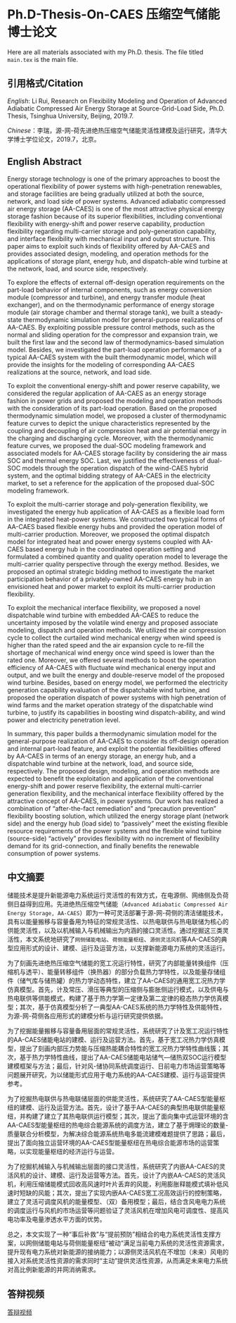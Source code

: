 # Ph.D-Thesis-On-CAES 压缩空气储能博士论文
Here are all materials associated with my Ph.D. thesis. The file titled `main.tex` is the main file. 

## 引用格式/Citation
*English*: Li Rui, Research on Flexibility Modeling and Operation of Advanced Adiabatic Compressed Air Energy Storage at Source-Grid-Load Side, Ph.D. Thesis, Tsinghua University, Beijing, 2019.7.

*Chinese*：李瑞，源-网-荷先进绝热压缩空气储能灵活性建模及运行研究，清华大学博士学位论文，2019.7，北京。

## English Abstract

Energy storage technology is one of the primary approaches to boost the operational flexibility of power systems with high-penetration renewables, and storage facilities are being gradually utilized at both the source, network, and load side of power systems. Advanced adiabatic compressed air energy storage (AA-CAES) is one of the most attractive physical energy storage fashion because of its superior flexibilities, including conventional flexibility with energy-shift and power reserve capability, production flexibility regarding multi-carrier storage and poly-generation capability, and interface flexibility with mechanical input and output structure. This paper aims to exploit such kinds of flexibility offered by AA-CAES and provides associated design, modeling, and operation methods for the applications of storage plant, energy hub, and dispatch-able wind turbine at the network, load, and source side, respectively.

To explore the effects of external off-design operation requirements on the part-load behavior of internal components, such as energy conversion module (compressor and turbine), and energy transfer module (heat exchanger), and on the thermodynamic performance of energy storage module (air storage chamber and thermal storage tank), we built a steady-state thermodynamic simulation model for general-purpose realizations of AA-CAES. By exploiting possible pressure control methods, such as the normal and sliding operation for the compressor and expansion train, we built the first law and the second law of thermodynamics-based simulation model. Besides, we investigated the part-load operation performance of a typical AA-CAES system with the built thermodynamic model, which will provide the insights for the modeling of corresponding AA-CAES realizations at the source, network, and load side.

To exploit the conventional energy-shift and power reserve capability, we considered the regular application of AA-CAES as an energy storage fashion in power grids and proposed the modeling and operation methods with the consideration of its part-load operation. Based on the proposed thermodynamic simulation model, we proposed a cluster of thermodynamic feature curves to depict the unique characteristics represented by the coupling and decoupling of air compression heat and air potential energy in the charging and discharging cycle. Moreover, with the thermodynamic feature curves, we proposed the dual-SOC modeling framework and associated models for AA-CAES storage facility by considering the air mass SOC and thermal energy SOC. Last, we justified the effectiveness of dual-SOC models through the operation dispatch of the wind-CAES hybrid system, and the optimal bidding strategy of AA-CAES in the electricity market, to set a reference for the application of the proposed dual-SOC modeling framework.

To exploit the multi-carrier storage and poly-generation flexibility, we investigated the energy hub application of AA-CAES as a flexible load form in the integrated heat-power systems. We constructed two typical forms of AA-CAES based flexible energy hubs and provided the operation model of multi-carrier production. Moreover, we proposed the optimal dispatch model for integrated heat and power energy systems coupled with AA-CAES based energy hub in the coordinated operation setting and formulated a combined quantity and quality operation model to leverage the multi-carrier quality perspective through the exergy method. Besides, we proposed an optimal strategic bidding method to investigate the market participation behavior of a privately-owned AA-CAES energy hub in an envisioned heat and power market to exploit its multi-carrier production flexibility.

To exploit the mechanical interface flexibility, we proposed a novel dispatchable wind turbine with embedded AA-CAES to reduce the uncertainty imposed by the volatile wind energy and proposed associate modeling, dispatch and operation methods. We utilized the air compression cycle to collect the curtailed wind mechanical energy when wind speed is higher than the rated speed and the air expansion cycle to re-fill the shortage of mechanical wind energy once wind speed is lower than the rated one. Moreover, we offered several methods to boost the operation efficiency of AA-CAES with fluctuate wind mechanical energy input and output, and we built the energy and double-reserve model of the proposed wind turbine. Besides, based on energy model, we performed the electricity generation capability evaluation of the dispatchable wind turbine, and proposed the operation dispatch of power systems with high penetration of wind farms and the market operation strategy of the dispatchable wind turbine, to justify its capabilities in boosting wind dispatch-ability, and wind power and electricity penetration level.

In summary, this paper builds a thermodynamic simulation model for the general-purpose realization of AA-CAES to consider its off-design operation and internal part-load feature, and exploit the potential flexibilities offered by AA-CAES in terms of an energy storage, an energy hub, and a dispatchable wind turbine at the network, load, and source side, respectively. The proposed design, modeling, and operation methods are expected to benefit the exploitation and application of the conventional energy-shift and power reserve flexibility, the external multi-carrier generation flexibility, and the mechanical interface flexibility offered by the attractive concept of AA-CAES, in power systems. Our work has realized a combination of “after-the-fact remediation” and “precaution prevention” flexibility boosting solution, which utilized the energy storage plant (network side) and the energy hub (load side) to “passively” meet the existing flexible resource requirements of the power systems and the flexible wind turbine (source-side) “actively” provides flexibility with no increment of flexibility demand for its grid-connection, and finally benefits the renewable consumption of power systems.

## 中文摘要
储能技术是提升新能源电力系统运行灵活性的有效方式，在电源侧、网络侧及负荷侧日益得到应用。先进绝热压缩空气储能（`Advanced Adiabatic Compressed Air Energy Storage, AA-CAES`）即为一种可灵活部署于源-网-荷侧的清洁储能技术，具有以能量搬移与容量备用为特征的常规灵活性、以热电联供与热电联储为核心的供能灵活性，以及以机械输入与机械输出为内涵的接口灵活性。通过挖掘这三类灵活性，本文系统地研究了`网侧储能电站`、`荷侧能量枢纽`、`源侧灵活风机`等AA-CAES的典型应用形式的设计、建模、运行及运营方法，以支撑新能源电力系统的灵活运行。

为了刻画先进绝热压缩空气储能的宽工况运行特性，研究了内部能量转换组件（压缩机与透平）、能量转移组件（换热器）的部分负载热力学特性，以及能量存储组件（储气库与储热罐）的热力学动态特性，建立了AA-CAES的通用宽工况热力学仿真模型。首先，计及常压、滑压等典型的压缩侧与膨胀侧运行模式，以及供电与热电联供等供能模式，构建了基于热力学第一定律及第二定律的稳态热力学仿真模型；其次，基于仿真模型分析了一典型AA-CAES系统的热力学特性及供能特性，为源-网-荷侧各应用形式的建模分析与运行研究提供依据。

为了挖掘能量搬移与容量备用层面的常规灵活性，系统研究了计及宽工况运行特性的AA-CAES储能电站的建模、运行及运营方法。首先，基于宽工况热力学仿真模型，提出了刻画内部压力势能与压缩热能耦合特性的宽工况热力学特性曲线簇；其次，基于热力学特性曲线，提出了AA-CAES储能电站储气—储热双SOC运行模型建模框架与方法；最后，针对风-储协同系统调度运行、日前电力市场运营策略等问题展开研究，为以储能形式应用于电力系统的AA-CAES建模、运行与运营提供参考。

为了挖掘热电联供与热电联储层面的供能灵活性，系统研究了AA-CAES型能量枢纽的建模、运行及运营方法。首先，设计了基于AA-CAES的典型热电联供能量枢纽，并构建了建立了其热电联供运行模型；其次，提出了面向集中式运营环境的含AA-CAES型能量枢纽的热电综合能源系统的调度方法，建立了基于㶲理论的数量-质量联合分析模型，为解决综合能源系统热电多能流建模难题提供了思路；最后，提出了面向独立运营环境的AA-CAES型能量枢纽在热电综合能源市场的运营策略，以实现能量枢纽的经济运行与运营。

为了挖掘机械输入与机械输出层面的接口灵活性，系统研究了内嵌AA-CAES的灵活风机的设计、建模、运行及运营等方法。首先，设计了内嵌AA-CAES的灵活风机，利用压缩储能模式回收高风速时叶片丢弃的风能，利用膨胀释能模式填补低风速时短缺的风能；其次，提出了实现内嵌AA-CAES宽工况高效运行的控制策略，建立了灵活可调度风机的能量模型、（双）备用模型；最后，结合含风电电力系统的调度运行与风机的市场运营等问题验证了灵活风机在增加风电可调度性、提高风电功率及电量渗透水平方面的优势。

总之，本文实现了一种“事后补救”与“提前预防”相结合的电力系统灵活性支撑方案，以网侧储能电站与荷侧能量枢纽“被动”满足当前电力系统的灵活性资源需求，提升现有电力系统对新能源的接纳能力；以源侧灵活风机在不增加（未来）风电的接入对系统灵活性资源的需求同时“主动”提供灵活性资源，从而满足未来电力系统对高比例新能源的并网消纳需求。


## 答辩视频
[答辩视频](https://www.bilibili.com/video/BV194411V7Bw?from=search&seid=1925961437356611260)
